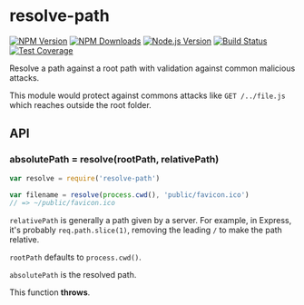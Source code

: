 # resolve-path

[![NPM Version][npm-image]][npm-url]
[![NPM Downloads][downloads-image]][downloads-url]
[![Node.js Version][node-image]][node-url]
[![Build Status][travis-image]][travis-url]
[![Test Coverage][coveralls-image]][coveralls-url]

Resolve a path against a root path with validation against common malicious attacks.

This module would protect against commons attacks like `GET /../file.js` which reaches outside the root folder.

## API

### absolutePath = resolve(rootPath, relativePath)

```js
var resolve = require('resolve-path')

var filename = resolve(process.cwd(), 'public/favicon.ico')
// => ~/public/favicon.ico
```

`relativePath` is generally a path given by a server. For example, in Express, it's probably `req.path.slice(1)`, removing the leading `/` to make the path relative.

`rootPath` defaults to `process.cwd()`.

`absolutePath` is the resolved path.

This function __throws__.

[npm-image]: https://img.shields.io/npm/v/resolve-path.svg?style=flat
[npm-url]: https://npmjs.org/package/resolve-path
[node-image]: https://img.shields.io/node/v/resolve-path.svg?style=flat
[node-url]: http://nodejs.org/download/
[travis-image]: https://img.shields.io/travis/pillarjs/resolve-path.svg?style=flat
[travis-url]: https://travis-ci.org/pillarjs/resolve-path
[coveralls-image]: https://img.shields.io/coveralls/pillarjs/resolve-path.svg?style=flat
[coveralls-url]: https://coveralls.io/r/pillarjs/resolve-path?branch=master
[downloads-image]: https://img.shields.io/npm/dm/resolve-path.svg?style=flat
[downloads-url]: https://npmjs.org/package/resolve-path
